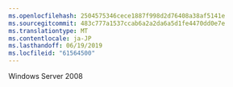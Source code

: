 ```yaml
---
ms.openlocfilehash: 2504575346cece1887f998d2d76408a38af5141e
ms.sourcegitcommit: 483c777a1537ccab6a2a2da6a5d1fe4470dd0e7e
ms.translationtype: MT
ms.contentlocale: ja-JP
ms.lasthandoff: 06/19/2019
ms.locfileid: "61564500"
---
```

Windows Server 2008